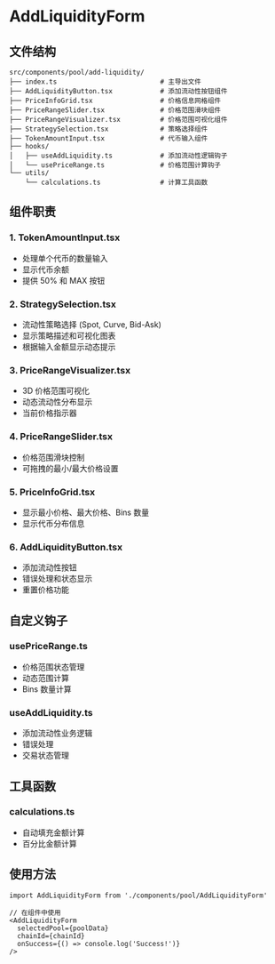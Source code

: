 # AddLiquidityForm

## 文件结构

```
src/components/pool/add-liquidity/
├── index.ts                          # 主导出文件
├── AddLiquidityButton.tsx            # 添加流动性按钮组件
├── PriceInfoGrid.tsx                 # 价格信息网格组件  
├── PriceRangeSlider.tsx              # 价格范围滑块组件
├── PriceRangeVisualizer.tsx          # 价格范围可视化组件
├── StrategySelection.tsx             # 策略选择组件
├── TokenAmountInput.tsx              # 代币输入组件
├── hooks/
│   ├── useAddLiquidity.ts            # 添加流动性逻辑钩子
│   └── usePriceRange.ts              # 价格范围计算钩子
└── utils/
    └── calculations.ts               # 计算工具函数
```

## 组件职责

### 1. TokenAmountInput.tsx

- 处理单个代币的数量输入
- 显示代币余额
- 提供 50% 和 MAX 按钮

### 2. StrategySelection.tsx

- 流动性策略选择 (Spot, Curve, Bid-Ask)
- 显示策略描述和可视化图表
- 根据输入金额显示动态提示

### 3. PriceRangeVisualizer.tsx

- 3D 价格范围可视化
- 动态流动性分布显示
- 当前价格指示器

### 4. PriceRangeSlider.tsx

- 价格范围滑块控制
- 可拖拽的最小/最大价格设置

### 5. PriceInfoGrid.tsx

- 显示最小价格、最大价格、Bins 数量
- 显示代币分布信息

### 6. AddLiquidityButton.tsx

- 添加流动性按钮
- 错误处理和状态显示
- 重置价格功能

## 自定义钩子

### usePriceRange.ts

- 价格范围状态管理
- 动态范围计算
- Bins 数量计算

### useAddLiquidity.ts

- 添加流动性业务逻辑
- 错误处理
- 交易状态管理

## 工具函数

### calculations.ts

- 自动填充金额计算
- 百分比金额计算

## 使用方法

```tsx
import AddLiquidityForm from './components/pool/AddLiquidityForm'

// 在组件中使用
<AddLiquidityForm
  selectedPool={poolData}
  chainId={chainId}
  onSuccess={() => console.log('Success!')}
/>
```
